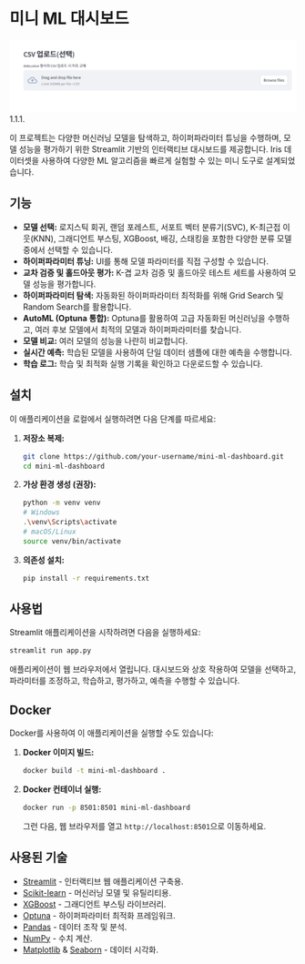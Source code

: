 # 미니 ML 대시보드

![대시보드 이미지](assets/csv_upload.png) 1.1.1.

이 프로젝트는 다양한 머신러닝 모델을 탐색하고, 하이퍼파라미터 튜닝을 수행하며, 모델 성능을 평가하기 위한 Streamlit 기반의 인터랙티브 대시보드를 제공합니다. Iris 데이터셋을 사용하여 다양한 ML 알고리즘을 빠르게 실험할 수 있는 미니 도구로 설계되었습니다.

## 기능

- **모델 선택:** 로지스틱 회귀, 랜덤 포레스트, 서포트 벡터 분류기(SVC), K-최근접 이웃(KNN), 그래디언트 부스팅, XGBoost, 배깅, 스태킹을 포함한 다양한 분류 모델 중에서 선택할 수 있습니다.
- **하이퍼파라미터 튜닝:** UI를 통해 모델 파라미터를 직접 구성할 수 있습니다.
- **교차 검증 및 홀드아웃 평가:** K-겹 교차 검증 및 홀드아웃 테스트 세트를 사용하여 모델 성능을 평가합니다.
- **하이퍼파라미터 탐색:** 자동화된 하이퍼파라미터 최적화를 위해 Grid Search 및 Random Search를 활용합니다.
- **AutoML (Optuna 통합):** Optuna를 활용하여 고급 자동화된 머신러닝을 수행하고, 여러 후보 모델에서 최적의 모델과 하이퍼파라미터를 찾습니다.
- **모델 비교:** 여러 모델의 성능을 나란히 비교합니다.
- **실시간 예측:** 학습된 모델을 사용하여 단일 데이터 샘플에 대한 예측을 수행합니다.
- **학습 로그:** 학습 및 최적화 실행 기록을 확인하고 다운로드할 수 있습니다.

## 설치

이 애플리케이션을 로컬에서 실행하려면 다음 단계를 따르세요:

1.  **저장소 복제:**
    ```bash
    git clone https://github.com/your-username/mini-ml-dashboard.git
    cd mini-ml-dashboard
    ```

2.  **가상 환경 생성 (권장):**
    ```bash
    python -m venv venv
    # Windows
    .\venv\Scripts\activate
    # macOS/Linux
    source venv/bin/activate
    ```

3.  **의존성 설치:**
    ```bash
    pip install -r requirements.txt
    ```

## 사용법

Streamlit 애플리케이션을 시작하려면 다음을 실행하세요:

```bash
streamlit run app.py
```

애플리케이션이 웹 브라우저에서 열립니다. 대시보드와 상호 작용하여 모델을 선택하고, 파라미터를 조정하고, 학습하고, 평가하고, 예측을 수행할 수 있습니다.

## Docker

Docker를 사용하여 이 애플리케이션을 실행할 수도 있습니다:

1.  **Docker 이미지 빌드:**
    ```bash
    docker build -t mini-ml-dashboard .
    ```

2.  **Docker 컨테이너 실행:**
    ```bash
    docker run -p 8501:8501 mini-ml-dashboard
    ```
    그런 다음, 웹 브라우저를 열고 `http://localhost:8501`으로 이동하세요.

## 사용된 기술

-   [Streamlit](https://streamlit.io/) - 인터랙티브 웹 애플리케이션 구축용.
-   [Scikit-learn](https://scikit-learn.org/stable/) - 머신러닝 모델 및 유틸리티용.
-   [XGBoost](https://xgboost.readthedocs.io/) - 그래디언트 부스팅 라이브러리.
-   [Optuna](https://optuna.org/) - 하이퍼파라미터 최적화 프레임워크.
-   [Pandas](https://pandas.pydata.org/) - 데이터 조작 및 분석.
-   [NumPy](https://numpy.org/) - 수치 계산.
-   [Matplotlib](https://matplotlib.org/) & [Seaborn](https://seaborn.pydata.org/) - 데이터 시각화.
